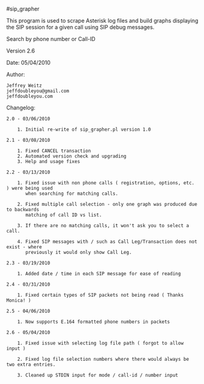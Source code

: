 


#sip_grapher

This program is used to scrape Asterisk log files and build graphs displaying the SIP session for a
given call using SIP debug messages.

Search by phone number or Call-ID

Version 2.6

Date: 05/04/2010

Author:

	Jeffrey Weitz
	jeffdoubleyou@gmail.com
	jeffdoubleyou.com


Changelog:

	2.0 - 03/06/2010
	
		1. Initial re-write of sip_grapher.pl version 1.0

	2.1 - 03/08/2010 

		1. Fixed CANCEL transaction
		2. Automated version check and upgrading
		3. Help and usage fixes
		
	2.2 - 03/13/2010

		1. Fixed issue with non phone calls ( registration, options, etc. ) were being used
		   when searching for matching calls.

		2. Fixed multiple call selection - only one graph was produced due to backwards
		   matching of call ID vs list.

		3. If there are no matching calls, it won't ask you to select a call.

		4. Fixed SIP messages with / such as Call Leg/Transaction does not exist - where
		   previously it would only show Call Leg.

	2.3 - 03/19/2010

		1. Added date / time in each SIP message for ease of reading

	2.4 - 03/31/2010

		1. Fixed certain types of SIP packets not being read ( Thanks Monica! )

	2.5 - 04/06/2010

		1. Now supports E.164 formatted phone numbers in packets

	2.6 - 05/04/2010

		1. Fixed issue with selecting log file path ( forgot to allow input )

		2. Fixed log file selection numbers where there would always be two extra entries.

		3. Cleaned up STDIN input for mode / call-id / number input




